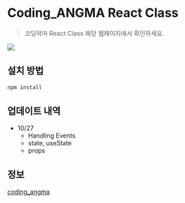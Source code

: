 # Coding_ANGMA React Class
> 코딩악마 React Class
> 해당 웹페이지에서 확인하세요.

![](../header.png)

## 설치 방법

```sh
npm install
```

## 업데이트 내역

* 10/27
    * Handling Events
    * state, useState
    * props 
 
## 정보
[coding_angma](https://www.youtube.com/channel/UCxft4RZ8lrK_BdPNz8NOP7Q)
